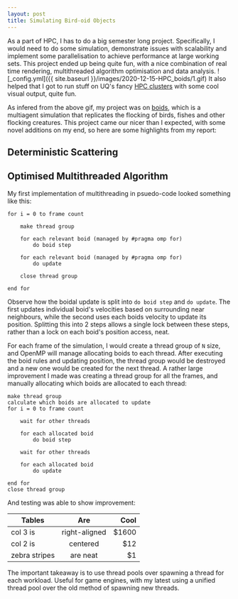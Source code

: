 ```yaml
---
layout: post
title: Simulating Bird-oid Objects
---
```


As a part of HPC, I has to do a big semester long project. Specifically, I would need to do some simulation, demonstrate issues with scalability and implement some parallelisation to achieve performance at large working sets. This project ended up being quite fun, with a nice combination of real time rendering, multithreaded algorithm optimisation and data analysis.
![_config.yml]({{ site.baseurl }}/images/2020-12-15-HPC_boids/1.gif)
It also helped that I got to run stuff on UQ's fancy [HPC clusters](https://research.smp.uq.edu.au/computing/getafix.html) with some cool visual output, quite fun. 

As infered from the above gif, my project was on [boids](https://www.red3d.com/cwr/boids/), which is a multiagent simulation that replicates the flocking of birds, fishes and other flocking creatures. This project came our nicer than I expected, with some novel additions on my end, so here are some highlights from my report:

## Deterministic Scattering

## Optimised Multithreaded Algorithm
My first implementation of multithreading in psuedo-code looked something like this:
```
for i = 0 to frame count

	make thread group
	
	for each relevant boid (managed by #pragma omp for)
		do boid step
	
	for each relevant boid (managed by #pragma omp for)
		do update
	
	close thread group
	
end for
```

Observe how the boidal update is split into `do boid step` and `do update`. The first updates individual boid's velocities based on surrounding near neighbours, while the second uses each boids velocity to update its position. Splitting this into 2 steps allows a single lock between these steps, rather than a lock on each boid's position access, neat.

For each frame of the simulation, I would create a thread group of `N` size, and OpenMP will manage allocating boids to each thread. After executing the boid rules and updating position, the thread group would be destroyed and a new one would be created for the next thread. A rather large improvement I made was creating a thread group for all the frames, and manually allocating which boids are allocated to each thread:

```
make thread group
calculate which boids are allocated to update
for i = 0 to frame count
	
	wait for other threads
	
	for each allocated boid
		do boid step
	
	wait for other threads	
	
	for each allocated boid
		do update
	
end for
close thread group
```

And testing was able to show improvement:

| Tables        | Are           | Cool  |
| ------------- |:-------------:| -----:|
| col 3 is      | right-aligned | $1600 |
| col 2 is      | centered      |   $12 |
| zebra stripes | are neat      |    $1 |

The important takeaway is to use thread pools over spawning a thread for each workload. Useful for game engines, with my latest using a unified thread pool over the old method of spawning new threads.
